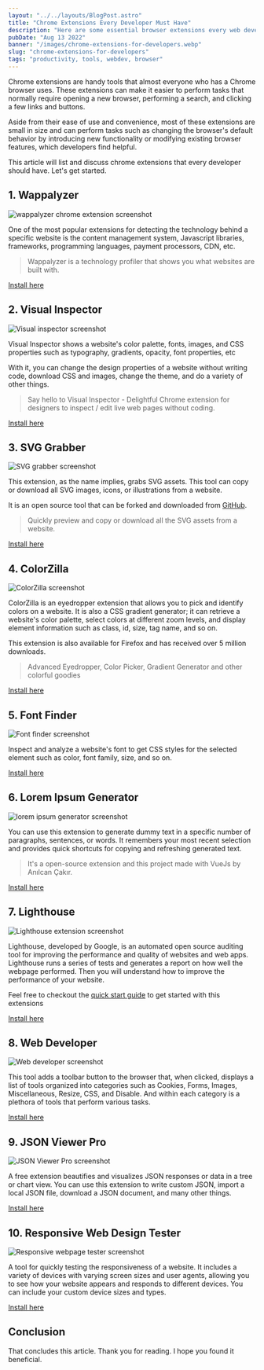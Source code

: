 ```yaml
---
layout: "../../layouts/BlogPost.astro"
title: "Chrome Extensions Every Developer Must Have"
description: "Here are some essential browser extensions every web developer must have."
pubDate: "Aug 13 2022"
banner: "/images/chrome-extensions-for-developers.webp"
slug: "chrome-extensions-for-developers"
tags: "productivity, tools, webdev, browser"
---
```


Chrome extensions are handy tools that almost everyone who has a Chrome browser uses. These extensions can make it easier to perform tasks that normally require opening a new browser, performing a search, and clicking a few links and buttons.

Aside from their ease of use and convenience, most of these extensions are small in size and can perform tasks such as changing the browser's default behavior by introducing new functionality or modifying existing browser features, which developers find helpful.

This article will list and discuss chrome extensions that every developer should have. Let's get started.

## 1. Wappalyzer

![wappalyzer chrome extension screenshot](https://lh3.googleusercontent.com/TE5cGjbTbj_mqLFn1_IljQ8NkX8lZZNDJApijpuoug4FMd8g5EsoWjW8ZUcHnlclzo1KknI21_KUmckFNHUE3JCO0w=w640-h400-e365-rj-sc0x00ffffff)

One of the most popular extensions for detecting the technology behind a specific website is the content management system, Javascript libraries, frameworks, programming languages, payment processors, CDN, etc.

> Wappalyzer is a technology profiler that shows you what websites are built with.

[Install here](https://chrome.google.com/webstore/detail/wappalyzer-technology-pro/gppongmhjkpfnbhagpmjfkannfbllamg?gclid=Cj0KCQjwl92XBhC7ARIsAHLl9akU5zkjlBln0UOMXfef3Goxrgmy7xB55i09Z9FL8dXIo84H8MiyLF4aAj8yEALw_wcB)

## 2. Visual Inspector

![Visual inspector screenshot](https://lh3.googleusercontent.com/5ctTX5icGOHvE1xXGPBjhTMc9wLW_QuhKOgz9zN2Gn97RMCQzOcSe3HkrK9SqHTG6bfFJCKD3DyPj4HUleh8zmPvbg=w640-h400-e365-rj-sc0x00ffffff)

Visual Inspector shows a website's color palette, fonts, images, and CSS properties such as typography, gradients, opacity, font properties, etc

With it, you can change the design properties of a website without writing code, download CSS and images, change the theme, and do a variety of other things.

> Say hello to Visual Inspector - Delightful Chrome extension for designers to inspect / edit live web pages without coding.


[Install here](https://chrome.google.com/webstore/detail/visual-inspector/efaejpgmekdkcngpbghnpcmbpbngoclc)

## 3. SVG Grabber

![SVG grabber screenshot](https://lh3.googleusercontent.com/n_S0jXwIMs-P6T40VjlPh1cmMgYuMQbyBuqAd383TfB7XwYfOOI4MxiilxfSaBDL3Guga6fU5EX2jeMhbDNABtWHpg=w640-h400-e365-rj-sc0x00ffffff)

This extension, as the name implies, grabs SVG assets. This tool can copy or download all SVG images, icons, or illustrations from a website.

It is an open source tool that can be forked and downloaded from [GitHub](https://github.com/ngti/svg-grabber).

> Quickly preview and copy or download all the SVG assets from a website.


[Install here](https://chrome.google.com/webstore/detail/svg-grabber-get-all-the-s/ndakggdliegnegeclmfgodmgemdokdmg)


## 4. ColorZilla

![ColorZilla screenshot](https://lh3.googleusercontent.com/i_LD86JuaG2ipWrBiNcjtUFLfMzuFpEsEjBCG0aNnl2imoQAMmhdEDT70hQHfjpISngZA7u860pEJZrBPcX259UO=w640-h400-e365-rj-sc0x00ffffff)

ColorZilla is an eyedropper extension that allows you to pick and identify colors on a website. It is also a CSS gradient generator; it can retrieve a website's color palette, select colors at different zoom levels, and display element information such as class, id, size, tag name, and so on.

This extension is also available for Firefox and has received over 5 million downloads.

> Advanced Eyedropper, Color Picker, Gradient Generator and other colorful goodies


[Install here](https://chrome.google.com/webstore/detail/colorzilla/bhlhnicpbhignbdhedgjhgdocnmhomnp)

## 5. Font Finder

![Font finder screenshot](https://lh3.googleusercontent.com/XMxuqXHEuAx7IhTUfjOUjaRmFjzdOm1AFqluaX6b40XNLl1ofxqKjNpHorxcKWwHUaiR2YhNOzxcjphwj0AuihSPGw=w640-h400-e365-rj-sc0x00ffffff)

Inspect and analyze a website's font to get CSS styles for the selected element such as color, font family, size, and so on.

[Install here](https://chrome.google.com/webstore/detail/font-finder/bhiichidigehdgphoambhjbekalahgha)

## 6. Lorem Ipsum Generator

![lorem ipsum generator screenshot](https://lh3.googleusercontent.com/owZQAViLvldS4umzvvVbb9016wXgMgaXfJlptTXuUHyXalwfzQf1PI1GaUefH_lz_Xx4ViQZSAsUma53LXSXMQp18g=w640-h400-e365-rj-sc0x00ffffff)

You can use this extension to generate dummy text in a specific number of paragraphs, sentences, or words. It remembers your most recent selection and provides quick shortcuts for copying and refreshing generated text.

> It's a open-source extension and this project made with VueJs by Anılcan Çakır.


[Install here](https://chrome.google.com/webstore/detail/lorem-ipsum-generator/leokkkfhnahnlmfkelibfigimkoinkfm)


## 7. Lighthouse

![Lighthouse extension screenshot](https://lh3.googleusercontent.com/F7ikgmKQrmoyHN4Xdmf7AoXI-tLGPyhRuymX8cZp9Xu-CoSxpyAmXQgKCToiuOFQOF9omSuIzBRz0ZHX0N4XsCXf4A=w640-h400-e365-rj-sc0x00ffffff)

Lighthouse, developed by Google, is an automated open source auditing tool for improving the performance and quality of websites and web apps. Lighthouse runs a series of tests and generates a report on how well the webpage performed. Then you will understand how to improve the performance of your website.

Feel free to checkout the [quick start guide](https://developers.google.com/web/tools/lighthouse) to get started with this extensions

[Install here](https://chrome.google.com/webstore/detail/lighthouse/blipmdconlkpinefehnmjammfjpmpbjk)


## 8. Web Developer

![Web developer screenshot](https://lh3.googleusercontent.com/R-5Ljok-0LheK8d5fMW8akkrKk78zXZ1itUSpyd133LtptO1cQGdwuPB2Xm7d3zORUGjESb8u8FzYFPKvTnL1-Qo=w640-h400-e365-rj-sc0x00ffffff)

This tool adds a toolbar button to the browser that, when clicked, displays a list of tools organized into categories such as Cookies, Forms, Images, Miscellaneous, Resize, CSS, and Disable. And within each category is a plethora of tools that perform various tasks.

[Install here](https://chrome.google.com/webstore/detail/web-developer/bfbameneiokkgbdmiekhjnmfkcnldhhm)


## 9. JSON Viewer Pro

![JSON Viewer Pro screenshot](https://lh3.googleusercontent.com/gWjQ7NG2CsKlflCX53nXmpm0VzkPdhYZNX5c6j52yRuJjOc7lxYSl9DtLvIGvtxr2_ylnPtEsiyYbHKfebYBaqhQ=w640-h400-e365-rj-sc0x00ffffff)

A free extension beautifies and visualizes JSON responses or data in a tree or chart view. You can use this extension to write custom JSON, import a local JSON file, download a JSON document, and many other things.

[Install here](https://chrome.google.com/webstore/detail/json-viewer-pro/eifflpmocdbdmepbjaopkkhbfmdgijcc)


## 10. Responsive Web Design Tester

![Responsive webpage tester screenshot](https://lh3.googleusercontent.com/lVhgW4071_Ol-p26bhUtg1_AaqeRicQ_PD-VoSz6eQD5hF7aGkxWWP7BuD2Cbn2RErzYu9cBUR-zkjTJ2FihIE-e=w640-h400-e365-rj-sc0x00ffffff)

A tool for quickly testing the responsiveness of a website. It includes a variety of devices with varying screen sizes and user agents, allowing you to see how your website appears and responds to different devices. You can include your custom device sizes and types.

[Install here](https://chrome.google.com/webstore/detail/responsive-web-design-tes/enhcpefphhaiikpobimgcakinhabgiib)


## Conclusion

That concludes this article. Thank you for reading. I hope you found it beneficial.
